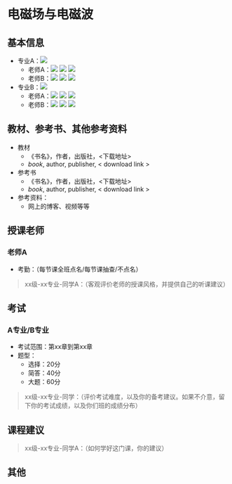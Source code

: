 <!-- 请按照以下模板填写，填写完后删除模板文字 -->

# 电磁场与电磁波

## 基本信息

- 专业A：![](https://img.shields.io/badge/必修-4学分-blue)
  - 老师A：![](https://img.shields.io/badge/作业-20%25-blue) ![](https://img.shields.io/badge/论文-20%25-yellow) ![](https://img.shields.io/badge/考试-60%25-red)
  - 老师B：![](https://img.shields.io/badge/作业-20%25-blue) ![](https://img.shields.io/badge/论文-20%25-yellow) ![](https://img.shields.io/badge/考试-60%25-red)
- 专业B：![](https://img.shields.io/badge/必修-4学分-blue)
  - 老师A：![](https://img.shields.io/badge/作业-20%25-blue) ![](https://img.shields.io/badge/论文-20%25-yellow) ![](https://img.shields.io/badge/考试-60%25-red)
  - 老师B：![](https://img.shields.io/badge/作业-20%25-blue) ![](https://img.shields.io/badge/论文-20%25-yellow) ![](https://img.shields.io/badge/考试-60%25-red)

## 教材、参考书、其他参考资料

- 教材
  - 《书名》，作者，出版社，<下载地址>
  - *book*, author, publisher, < download link >
- 参考书
  - 《书名》，作者，出版社，<下载地址>
  - *book*, author, publisher, < download link >
- 参考资料：
  - 网上的博客、视频等等

## 授课老师

### 老师A

- 考勤：（每节课全班点名/每节课抽查/不点名）

> xx级-xx专业-同学A：（客观评价老师的授课风格，并提供自己的听课建议）

## 考试

### A专业/B专业

- 考试范围：第xx章到第xx章
- 题型：
  - 选择：20分
  - 简答：40分
  - 大题：60分

> xx级-xx专业-同学：（评价考试难度，以及你的备考建议。如果不介意，留下你的考试成绩，以及你们班的成绩分布）

## 课程建议

> xx级-xx专业-同学A：（如何学好这门课，你的建议）

## 其他

<!-- 上述没有概括的信息 -->